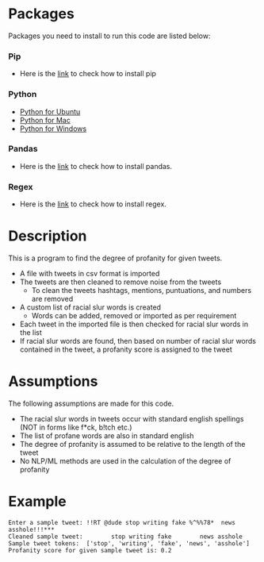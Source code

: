 # Packages
Packages you need to install to run this code are listed below: <br />
### Pip <br />
* Here is the [link](https://pip.pypa.io/en/stable/installation/) to check how to install pip
### Python <br />
* [Python for Ubuntu](https://docs.python-guide.org/starting/install3/linux/)
* [Python for Mac](https://www.python.org/downloads/macos/)
* [Python for Windows](https://www.python.org/downloads/) 
### Pandas <br />
* Here is the [link](https://pandas.pydata.org/docs/getting_started/install.html) to check how to install pandas.
### Regex <br />
* Here is the [link](https://learnbyexample.github.io/py_regular_expressions/regex-module.html) to check how to install regex.

# Description
This is a program to find the degree of profanity for given tweets. <br />
* A file with tweets in csv format is imported
* The tweets are then cleaned to remove noise from the tweets 
  * To clean the tweets hashtags, mentions, puntuations, and numbers are removed 
* A custom list of racial slur words is created
  * Words can be added, removed or imported as per requirement
* Each tweet in the imported file is then checked for racial slur words in the list
* If racial slur words are found, then based on number of racial slur words contained in the tweet, a profanity score is assigned to the tweet

# Assumptions
The following assumptions are made for this code. <br />
* The racial slur words in tweets occur with standard english spellings (NOT in forms like f*ck, b!tch etc.)
* The list of profane words are also in standard english
* The degree of profanity is assumed to be relative to the length of the tweet
* No NLP/ML methods are used in the calculation of the degree of profanity    

# Example
```
Enter a sample tweet: !!RT @dude stop writing fake %^%%78*  news asshole!!!*** 
Cleaned sample tweet:        stop writing fake        news asshole  
Sample tweet tokens:  ['stop', 'writing', 'fake', 'news', 'asshole']
Profanity score for given sample tweet is: 0.2
```




